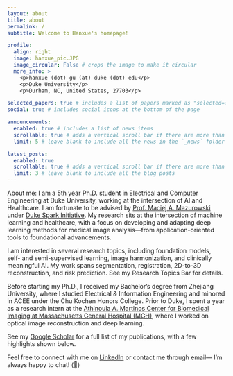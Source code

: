 ```yaml
---
layout: about
title: about
permalink: /
subtitle: Welcome to Hanxue's homepage!

profile:
  align: right
  image: hanxue_pic.JPG
  image_circular: False # crops the image to make it circular
  more_info: >
    <p>hanxue (dot) gu (at) duke (dot) edu</p>
    <p>Duke University</p>
    <p>Durham, NC, United States, 27703</p>

selected_papers: true # includes a list of papers marked as "selected={true}"
social: true # includes social icons at the bottom of the page

announcements:
  enabled: true # includes a list of news items
  scrollable: true # adds a vertical scroll bar if there are more than 3 news items
  limit: 5 # leave blank to include all the news in the `_news` folder

latest_posts:
  enabled: true
  scrollable: true # adds a vertical scroll bar if there are more than 3 new posts items
  limit: 3 # leave blank to include all the blog posts
---
```


About me: I am a 5th year Ph.D. student in Electrical and Computer Engineering at Duke University, working at the intersection of AI and Healthcare. I am fortunate to be advised by [Prof. Maciej A. Mazurowski](https://sites.duke.edu/mazurowski/) under [Duke Spark Initiative](https://spark.duke.edu/). My research sits at the intersection of machine learning and healthcare, with a focus on developing and adapting deep learning methods for medical image analysis—from application-oriented tools to foundational advancements.

I am interested in several research topics, including foundation models, self- and semi-supervised learning, image harmonization, and clinically meaningful AI. My work spans segmentation, registration, 2D-to-3D reconstruction, and risk prediction. See my Research Topics Bar for details.

Before starting my Ph.D., I received my Bachelor’s degree from Zhejiang University, where I studied Electrical & Information Engineering and minored in ACEE under the Chu Kochen Honors College. Prior to Duke, I spent a year as a research intern at the [Athinoula A. Martinos Center for Biomedical Imaging at Massachusetts General Hospital (MGH)](https://www.martinos.org/), where I worked on optical image reconstruction and deep learning.

See my [Google Scholar](https://scholar.google.com/citations?user=aGjCpQUAAAAJ&hl=en) for a full list of my publications, with a few highlights shown below.

Feel free to connect with me on [LinkedIn](https://www.linkedin.com/in/hanxue-gu-24882a22a/) or contact me through email— I’m always happy to chat! (🤗)
